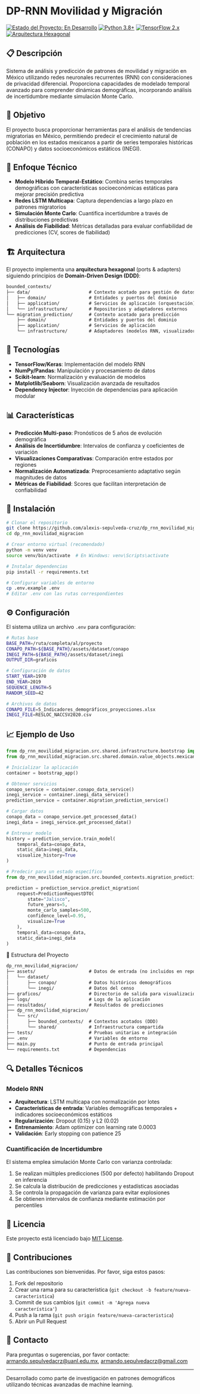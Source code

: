 # DP-RNN Movilidad y Migración

[![Estado del Proyecto: En Desarrollo](https://img.shields.io/badge/Estado-En%20Desarrollo-yellow)](https://github.com/yourusername/dp_rnn_movilidad_migracion)
[![Python 3.8+](https://img.shields.io/badge/Python-3.8+-blue)](https://www.python.org/downloads/)
[![TensorFlow 2.x](https://img.shields.io/badge/TensorFlow-2.x-orange)](https://www.tensorflow.org/)
[![Arquitectura Hexagonal](https://img.shields.io/badge/Arquitectura-Hexagonal-lightgrey)](https://en.wikipedia.org/wiki/Hexagonal_architecture_(software))

## 📋 Descripción

Sistema de análisis y predicción de patrones de movilidad y migración en México utilizando redes neuronales recurrentes (RNN) con consideraciones de privacidad diferencial. Proporciona capacidades de modelado temporal avanzado para comprender dinámicas demográficas, incorporando análisis de incertidumbre mediante simulación Monte Carlo.

## 🎯 Objetivo

El proyecto busca proporcionar herramientas para el análisis de tendencias migratorias en México, permitiendo predecir el crecimiento natural de población en los estados mexicanos a partir de series temporales históricas (CONAPO) y datos socioeconómicos estáticos (INEGI).

## 🧠 Enfoque Técnico

- **Modelo Híbrido Temporal-Estático**: Combina series temporales demográficas con características socioeconómicas estáticas para mejorar precisión predictiva
- **Redes LSTM Multicapa**: Captura dependencias a largo plazo en patrones migratorios
- **Simulación Monte Carlo**: Cuantifica incertidumbre a través de distribuciones predictivas
- **Análisis de Fiabilidad**: Métricas detalladas para evaluar confiabilidad de predicciones (CV, scores de fiabilidad)

## 🏗️ Arquitectura

El proyecto implementa una **arquitectura hexagonal** (ports & adapters) siguiendo principios de **Domain-Driven Design (DDD)**:

```txt
bounded_contexts/
├── data/                      # Contexto acotado para gestión de datos
│   ├── domain/                # Entidades y puertos del dominio
│   ├── application/           # Servicios de aplicación (orquestación)
│   └── infrastructure/        # Repositorios y adaptadores externos
└── migration_prediction/      # Contexto acotado para predicción
    ├── domain/                # Entidades y puertos del dominio
    ├── application/           # Servicios de aplicación
    └── infrastructure/        # Adaptadores (modelos RNN, visualizadores)
```

## 🔧 Tecnologías

- **TensorFlow/Keras**: Implementación del modelo RNN
- **NumPy/Pandas**: Manipulación y procesamiento de datos
- **Scikit-learn**: Normalización y evaluación de modelos
- **Matplotlib/Seaborn**: Visualización avanzada de resultados
- **Dependency Injector**: Inyección de dependencias para aplicación modular

## 📊 Características

- **Predicción Multi-paso**: Pronósticos de 5 años de evolución demográfica
- **Análisis de Incertidumbre**: Intervalos de confianza y coeficientes de variación
- **Visualizaciones Comparativas**: Comparación entre estados por regiones
- **Normalización Automatizada**: Preprocesamiento adaptativo según magnitudes de datos
- **Métricas de Fiabilidad**: Scores que facilitan interpretación de confiabilidad

## 🚀 Instalación

```bash
# Clonar el repositorio
git clone https://github.com/alexis-sepulveda-cruz/dp_rnn_movilidad_migracion
cd dp_rnn_movilidad_migracion

# Crear entorno virtual (recomendado)
python -m venv venv
source venv/bin/activate  # En Windows: venv\Scripts\activate

# Instalar dependencias
pip install -r requirements.txt

# Configurar variables de entorno
cp .env.example .env
# Editar .env con las rutas correspondientes
```

## ⚙️ Configuración

El sistema utiliza un archivo `.env` para configuración:

```bash
# Rutas base
BASE_PATH=/ruta/completa/al/proyecto
CONAPO_PATH=${BASE_PATH}/assets/dataset/conapo
INEGI_PATH=${BASE_PATH}/assets/dataset/inegi
OUTPUT_DIR=graficos

# Configuración de datos
START_YEAR=1970
END_YEAR=2019
SEQUENCE_LENGTH=5
RANDOM_SEED=42

# Archivos de datos
CONAPO_FILE=5_Indicadores_demográficos_proyecciones.xlsx
INEGI_FILE=RESLOC_NACCSV2020.csv
```

## 📈 Ejemplo de Uso

```python
from dp_rnn_movilidad_migracion.src.shared.infrastructure.bootstrap import bootstrap_app
from dp_rnn_movilidad_migracion.src.shared.domain.value_objects.mexican_states import MexicanState

# Inicializar la aplicación
container = bootstrap_app()

# Obtener servicios
conapo_service = container.conapo_data_service()
inegi_service = container.inegi_data_service()
prediction_service = container.migration_prediction_service()

# Cargar datos
conapo_data = conapo_service.get_processed_data()
inegi_data = inegi_service.get_processed_data()

# Entrenar modelo
history = prediction_service.train_model(
    temporal_data=conapo_data,
    static_data=inegi_data,
    visualize_history=True
)

# Predecir para un estado específico
from dp_rnn_movilidad_migracion.src.bounded_contexts.migration_prediction.application.dto.prediction_request_dto import PredictionRequestDTO

prediction = prediction_service.predict_migration(
    request=PredictionRequestDTO(
        state="Jalisco",
        future_years=5,
        monte_carlo_samples=500,
        confidence_level=0.95,
        visualize=True
    ),
    temporal_data=conapo_data,
    static_data=inegi_data
)
```

📁 Estructura del Proyecto

```txt
dp_rnn_movilidad_migracion/
├── assets/                    # Datos de entrada (no incluidos en repo)
│   └── dataset/
│       ├── conapo/            # Datos históricos demográficos
│       └── inegi/             # Datos del censo
├── graficos/                  # Directorio de salida para visualizaciones
├── logs/                      # Logs de la aplicación
├── resultados/                # Resultados de predicciones
├── dp_rnn_movilidad_migracion/
│   └── src/
│       ├── bounded_contexts/  # Contextos acotados (DDD)
│       └── shared/            # Infraestructura compartida
├── tests/                     # Pruebas unitarias e integración
├── .env                       # Variables de entorno
├── main.py                    # Punto de entrada principal
└── requirements.txt           # Dependencias
```

## 🔍 Detalles Técnicos

### Modelo RNN

- **Arquitectura**: LSTM multicapa con normalización por lotes
- **Características de entrada**: Variables demográficas temporales + indicadores socioeconómicos estáticos
- **Regularización**: Dropout (0.15) y L2 (0.02)
- **Entrenamiento**: Adam optimizer con learning rate 0.0003
- **Validación**: Early stopping con patience 25

### Cuantificación de Incertidumbre

El sistema emplea simulación Monte Carlo con varianza controlada:

1. Se realizan múltiples predicciones (500 por defecto) habilitando Dropout en inferencia
2. Se calcula la distribución de predicciones y estadísticas asociadas
3. Se controla la propagación de varianza para evitar explosiones
4. Se obtienen intervalos de confianza mediante estimación por percentiles

## 📝 Licencia

Este proyecto está licenciado bajo [MIT License](LICENSE).

## 👥 Contribuciones

Las contribuciones son bienvenidas. Por favor, siga estos pasos:

1. Fork del repositorio
2. Crear una rama para su característica (`git checkout -b feature/nueva-caracteristica`)
3. Commit de sus cambios (`git commit -m 'Agrega nueva característica'`)
4. Push a la rama (`git push origin feature/nueva-caracteristica`)
5. Abrir un Pull Request

## 📧 Contacto

Para preguntas o sugerencias, por favor contacte:
[armando.sepulvedacrz@uanl.edu.mx](armando.sepulvedacrz@uanl.edu.mx), [armando.sepulvedacrz@gmail.com](armando.sepulvedacrz@gmail.com)

---

Desarrollado como parte de investigación en patrones demográficos utilizando técnicas avanzadas de machine learning.
